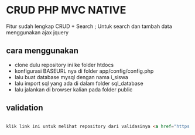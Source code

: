 # CRUD PHP MVC NATIVE

Fitur sudah lengkap CRUD + Search ;
Untuk search dan tambah data menggunakan ajax jquery

## cara menggunakan 

- clone dulu repository ini ke folder htdocs
- konfigurasi BASEURL nya di folder app/config/config.php
- lalu buat database mysql dengan nama i_siswa
- lalu import sql yang ada di dalam folder sql_database
- lalu jalankan di browser kalian pada folder public



## validation
```html

klik link ini untuk melihat repository dari validasinya <a href="https://github.com/davidecesarano/Validation">official validation</a>